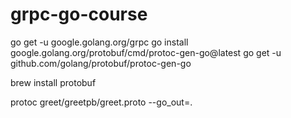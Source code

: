 # grpc-go-course

go get -u google.golang.org/grpc
go install google.golang.org/protobuf/cmd/protoc-gen-go@latest
go get -u github.com/golang/protobuf/protoc-gen-go

brew install protobuf

protoc greet/greetpb/greet.proto --go_out=.             


